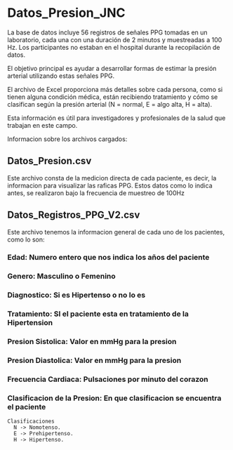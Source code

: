 # Datos_Presion_JNC

La base de datos incluye 56 registros de señales PPG tomadas en un laboratorio, cada una con una duración de 2 minutos y muestreadas a 100 Hz. Los participantes no estaban en el hospital durante la recopilación de datos.

El objetivo principal es ayudar a desarrollar formas de estimar la presión arterial utilizando estas señales PPG.

El archivo de Excel proporciona más detalles sobre cada persona, como si tienen alguna condición médica, están recibiendo tratamiento y cómo se clasifican según la presión arterial (N = normal, E = algo alta, H = alta).

Esta información es útil para investigadores y profesionales de la salud que trabajan en este campo.

Informacion sobre los archivos cargados:

## Datos_Presion.csv

Este archivo consta de la medicion directa de cada paciente, es decir, la informacion para visualizar las raficas PPG. Estos datos como lo indica antes, se realizaron bajo la frecuencia de muestreo de 100Hz

## Datos_Registros_PPG_V2.csv

Este archivo tenemos la informacion general de cada uno de los pacientes, como lo son:

### Edad: Numero entero que nos indica los años del paciente
### Genero: Masculino o Femenino
### Diagnostico: Si es Hipertenso o no lo es
### Tratamiento: SI el paciente esta en tratamiento de la Hipertension
### Presion Sistolica: Valor en mmHg para la presion
### Presion Diastolica: Valor en mmHg para la presion
### Frecuencia Cardiaca: Pulsaciones por minuto del corazon
### Clasificacion de la Presion: En que clasificacion se encuentra el paciente

    Clasificaciones 
      N -> Nomotenso.
      E -> Prehipertenso.
      H -> Hipertenso.

